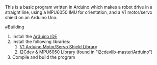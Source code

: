 This is a basic program written in Arduino which makes a robot drive in a straight line, using a MPU6050 IMU for orientation, and a V1 motor/servo shield on an Arduino Uno.

#Building
1. Install the [Arduino IDE](https://www.arduino.cc/en/software)
2. Install the following libraries:
	1. [V1 Arduino Motor/Servo Shield Library](https://github.com/adafruit/Adafruit-Motor-Shield-library)
	2. [I2Cdev & MPU6050 Library](https://github.com/jrowberg/i2cdevlib) (found in "i2cdevlib-master/Arduino")
3. Compile and build the program
